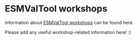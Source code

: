 # ESMValTool workshops

Information about [ESMValTool workshops](https://esmvaltool.org/meetings/) can
be found here.

Please add any useful workshop-related information here! :)
